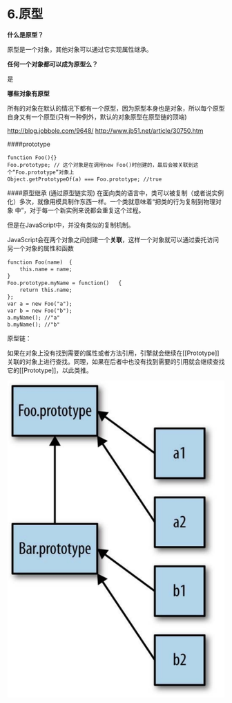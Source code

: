 # 6.原型

**什么是原型？**

原型是一个对象，其他对象可以通过它实现属性继承。

**任何一个对象都可以成为原型么？**

是

**哪些对象有原型**

所有的对象在默认的情况下都有一个原型，因为原型本身也是对象，所以每个原型自身又有一个原型(只有一种例外，默认的对象原型在原型链的顶端)

http://blog.jobbole.com/9648/
http://www.jb51.net/article/30750.htm

####prototype

    function Foo(){}
    Foo.prototype; // 这个对象是在调用new Foo()时创建的，最后会被关联到这个“Foo.prototype”对象上
    Object.getPrototypeOf(a) === Foo.prototype;	//true
    
####原型继承 (通过原型链实现)
在面向类的语言中，类可以被复制（或者说实例化）多次，就像用模具制作东西一样。一个类就意味着“把类的行为复制到物理对象
中”，对于每一个新实例来说都会重复这个过程。

但是在JavaScript中，并没有类似的复制机制。

JavaScript会在两个对象之间创建一个**关联**，这样一个对象就可以通过委托访问另一个对象的属性和函数

    function Foo(name)	{	
		this.name = name;
    }
    Foo.prototype.myName = function()	{	
		return this.name;
    };	
    var a = new Foo("a");
    var b = new Foo("b");	
    a.myName();	//"a"
    b.myName();	//"b"
    
原型链：

如果在对象上没有找到需要的属性或者方法引用，引擎就会继续在[[Prototype]]关联的对象上进行查找。同理，如果在后者中也没有找到需要的引用就会继续查找它的[[Prototype]]，以此类推。


![](prototype.png)

